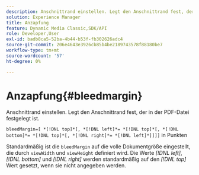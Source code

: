 ```yaml
---
description: Anschnittrand einstellen. Legt den Anschnittrand fest, der in der PDF-Datei festgelegt ist.
solution: Experience Manager
title: Anzapfung
feature: Dynamic Media Classic,SDK/API
role: Developer,User
exl-id: badb8ca5-52ba-4b44-b53f-fb302626adc4
source-git-commit: 206e4643e3926cb85b4be2189743578f88180be7
workflow-type: tm+mt
source-wordcount: '57'
ht-degree: 0%

---
```


# Anzapfung{#bleedmargin}

Anschnittrand einstellen. Legt den Anschnittrand fest, der in der PDF-Datei festgelegt ist.

`bleedMargin=[ *[!DNL top]*[, *[!DNL left]*= *[!DNL top]*[, *[!DNL bottom]*= *[!DNL top]*[, *[!DNL right]*= *[!DNL left]*]]]]` in Punkten

Standardmäßig ist die `bleedMargin` auf die volle Dokumentgröße eingestellt, die durch `viewWidth` und `viewHeight` definiert wird. Die Werte *[!DNL left]*, *[!DNL bottom]* und *[!DNL right]* werden standardmäßig auf den *[!DNL top]* Wert gesetzt, wenn sie nicht angegeben werden.
